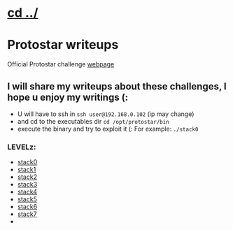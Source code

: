 # [cd ../](../index.md)
# Protostar writeups
Official Protostar challenge [webpage](https://exploit-exercises.lains.space/protostar/)

## I will share my writeups about these challenges, I hope u enjoy my writings (:

- U will have to ssh in
`ssh user@192.168.0.102` (ip may change)
- and cd to the executables dir
`cd /opt/protostar/bin`
- execute the binary and try to exploit it (:
For example: `./stack0` 

### LEVELz:
- [stack0](stack0/index.md)
- [stack1](stack1/index.md)
- [stack2](stack2/index.md)
- [stack3](stack3/index.md)
- [stack4](stack4/index.md)
- [stack5](stack5/index.md)
- [stack6](stack6/index.md)
- [stack7](stack7/index.md)
- []()
